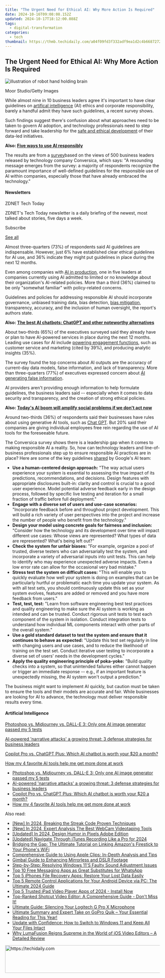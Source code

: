 ```yaml
---
title: "The Urgent Need for Ethical AI: Why More Action Is Required"
date: 2024-10-16T09:08:08.152Z
updated: 2024-10-17T18:12:00.088Z
tags:
  - digital-transformation
categories:
  - tech
thumbnail: https://thmb.techidaily.com/a04f09fd3f332adf9ea1d2c4b6687272d88f08a364f88560f34c633d621d6cbc.jpg
---
```


## The Urgent Need for Ethical AI: Why More Action Is Required

![illustration of robot hand holding brain](https://www.zdnet.com/a/img/resize/b8c55c6667780aaa1ebd2c5fc58837bbb260f8c3/2023/08/28/f756a27d-cfda-41d2-be72-09a659962fdc/gettyimages-1461110089.jpg?auto=webp&width=1280)

Moor Studio/Getty Images

While almost nine in 10 business leaders agree it's important to have clear guidelines on [artifical intelligence](https://www.zdnet.com/article/what-is-ai-heres-everything-you-need-to-know-about-artificial-intelligence/) (AI) ethics and corporate responsibility, barely a handful admit they have such guidelines, a recent survey shows. 

Such findings suggest there's confusion about what approaches need to be taken to govern AI adoption, and technology professionals need to step forward and take leadership for the [safe and ethical development](https://www.zdnet.com/article/ethics-of-ai-the-benefits-and-risks-of-artificial-intelligence/) of their data-led initiatives. 

**Also: [Five ways to use AI responsibly](https://www.zdnet.com/article/five-ways-to-use-ai-responsibly/)**

The results are from a [survey](https://www.conversica.com/conversation-automation-resources/report/ai-ethics-survey/)based on the views of 500 business leaders released by technology company Conversica, which says: "A resounding message emerges from the survey: a majority of respondents recognize the paramount importance of well-defined guidelines for the responsible use of AI within companies, especially those that have already embraced the technology." 

#### Newsletters

ZDNET Tech Today

ZDNET's Tech Today newsletter is a daily briefing of the newest, most talked about stories, five days a week.

 Subscribe

[See all](https://www.zdnet.com/newsletters/)

Almost three-quarters (73%) of respondents said AI guidelines are indispensable. However, just 6% have established clear ethical guidelines for AI use, and 36% indicate they might put guidelines in place during the next 12 months.

Even among companies with [AI in production](https://www.zdnet.com/article/ahead-of-ai-this-other-technology-wave-is-sweeping-in-fast/), one in five leaders at companies currently using AI admitted to limited or no knowledge about their organization's AI-related policies. More than a third (36%) claimed to be only "somewhat familiar" with policy-related concerns.

Guidelines and policies for addressing responsible AI should incorporate governance, unbiased training data, bias detection, [bias mitigation](https://www.zdnet.com/article/ai-safety-and-bias-untangling-the-complex-chain-of-ai-training/), transparency, accuracy, and the inclusion of human oversight, the report's authors state.

**Also:** [**The best AI chatbots: ChatGPT and other noteworthy alternatives**](https://www.zdnet.com/article/best-ai-chatbot/)

About two-thirds (65%) of the executives surveyed said they already have or plan to have AI-powered services in place during the next 12 months. Leading use cases for AI include [powering engagement functions](https://www.zdnet.com/article/ai-bots-could-soon-become-your-new-customer-service-agent/), such as customer service and marketing (cited by 39%), and producing analytic insights (35%).

The survey found the top concerns about AI outputs are the accuracy of current-day data models, false information, and lack of transparency. More than three-quarters (77%) of executives expressed concern about [AI generating false information](https://www.zdnet.com/article/could-someone-falsely-accuse-you-of-using-ai-generated-text-this-could-be-why/).

AI providers aren't providing enough information to help formulate guidelines, the business leaders said -- especially when it comes to data security and transparency, and the creation of strong ethical policies. 

**Also:** [**Today's AI boom will amplify social problems if we don't act now**](https://www.zdnet.com/article/todays-ai-boom-will-amplify-social-problems-if-we-dont-act-now-says-ai-ethicist/)

Around two-thirds (36%) of respondents said their businesses have rules about using generative AI tools, such as [Chat GPT](https://www.zdnet.com/article/how-to-use-chatgpt/). But 20% said their companies are giving individual employees free rein regarding the use of AI tools for the foreseeable future.

The Conversica survey shows there is a leadership gap when it comes to making responsible AI a reality. So, how can technology leaders and line-of-business professionals step up to ensure responsible AI practices are in place? Here are some of the key guidelines [shared](https://ai.google/responsibility/responsible-ai-practices/) by Google's AI team:

* **Use a human-centered design approach:** "The way actual users experience your system is essential to assessing the true impact of its predictions, recommendations, and decisions. Design features with appropriate disclosures built-in: clarity and control is crucial to a good user experience. Model potential adverse feedback early in the design process, followed by specific live testing and iteration for a small fraction of traffic before full deployment."
* **Engage with a diverse set of users and use-case scenarios:** "Incorporate feedback before and throughout project development. This will build a rich variety of user perspectives into the project and increase the number of people who benefit from the technology."
* **Design your model using concrete goals for fairness and inclusion:** "Consider how the technology and its development over time will impact different use cases: Whose views are represented? What types of data are represented? What's being left out?"
* **Check the system for unfair biases:** "For example, organize a pool of trusted, diverse testers who can adversarially test the system, and incorporate a variety of adversarial inputs into unit tests. This can help to identify who may experience unexpected adverse impacts. Even a low error rate can allow for the occasional very bad mistake."
* **Stress test the system on difficult cases:** "This will enable you to quickly evaluate how well your system is doing on examples that can be particularly hurtful or problematic each time you update your system. As with all test sets, you should continuously update this set as your system evolves, features are added or removed and you have more feedback from users."
* **Test, test, test:** "Learn from software engineering best test practices and quality engineering to make sure the AI system is working as intended and can be trusted. Conduct rigorous unit tests to test each component of the system in isolation. Conduct integration tests to understand how individual ML components interact with other parts of the overall system."
* **Use a gold standard dataset to test the system and ensure that it continues to behave as expected:** "Update this test set regularly in line with changing users and use cases, and to reduce the likelihood of training on the test set. Conduct iterative user testing to incorporate a diverse set of users' needs in the development cycles."
* **Apply the quality engineering principle of poka-yoke:** "Build quality checks into a system, so that unintended failures either cannot happen or trigger an immediate response -- e.g., if an important feature is unexpectedly missing, the AI system won't output a prediction."

The business might want to implement AI quickly, but caution must be taken to ensure the tools and their models are accurate and fair. While businesses are looking for AI to advance, the technology must deliver responsible results every time. 

#### Artificial Intelligence

[Photoshop vs. Midjourney vs. DALL-E 3: Only one AI image generator passed my 5 tests](https://www.zdnet.com/article/is-photoshops-new-text-to-image-as-good-as-midjourney-and-dall-e-we-test-it-and-see/ "Photoshop vs. Midjourney vs. DALL-E 3: Only one AI image generator passed my 5 tests")

[AI-powered 'narrative attacks' a growing threat: 3 defense strategies for business leaders](https://www.zdnet.com/article/ai-powered-narrative-attacks-a-growing-threat-3-defense-strategies-for-business-leaders/ "AI-powered 'narrative attacks' a growing threat: 3 defense strategies for business leaders")

[Copilot Pro vs. ChatGPT Plus: Which AI chatbot is worth your $20 a month?](https://www.zdnet.com/article/copilot-pro-vs-chatgpt-plus-which-is-ai-chatbot-is-worth-your-20-a-month/ "Copilot Pro vs. ChatGPT Plus: Which AI chatbot is worth your $20 a month?")

[How my 4 favorite AI tools help me get more done at work](https://www.zdnet.com/article/how-my-4-favorite-ai-tools-help-me-get-more-done-at-work/ "How my 4 favorite AI tools help me get more done at work")

* [Photoshop vs. Midjourney vs. DALL-E 3: Only one AI image generator passed my 5 tests](https://www.zdnet.com/article/is-photoshops-new-text-to-image-as-good-as-midjourney-and-dall-e-we-test-it-and-see/ "Photoshop vs. Midjourney vs. DALL-E 3: Only one AI image generator passed my 5 tests")
* [AI-powered 'narrative attacks' a growing threat: 3 defense strategies for business leaders](https://www.zdnet.com/article/ai-powered-narrative-attacks-a-growing-threat-3-defense-strategies-for-business-leaders/ "AI-powered 'narrative attacks' a growing threat: 3 defense strategies for business leaders")
* [Copilot Pro vs. ChatGPT Plus: Which AI chatbot is worth your $20 a month?](https://www.zdnet.com/article/copilot-pro-vs-chatgpt-plus-which-is-ai-chatbot-is-worth-your-20-a-month/ "Copilot Pro vs. ChatGPT Plus: Which AI chatbot is worth your $20 a month?")
* [How my 4 favorite AI tools help me get more done at work](https://www.zdnet.com/article/how-my-4-favorite-ai-tools-help-me-get-more-done-at-work/ "How my 4 favorite AI tools help me get more done at work")

<ins class="adsbygoogle"
     style="display:block"
     data-ad-format="autorelaxed"
     data-ad-client="ca-pub-7571918770474297"
     data-ad-slot="1223367746"></ins>

<ins class="adsbygoogle"
     style="display:block"
     data-ad-client="ca-pub-7571918770474297"
     data-ad-slot="8358498916"
     data-ad-format="auto"
     data-full-width-responsive="true"></ins>

<span class="atpl-alsoreadstyle">Also read:</span>
<div><ul>
<li><a href="https://snapchat-videos.techidaily.com/new-in-2024-breaking-the-streak-code-proven-techniques/"><u>[New] In 2024, Breaking the Streak Code Proven Techniques</u></a></li>
<li><a href="https://screen-activity-recording.techidaily.com/new-in-2024-expert-analysis-the-best-webcam-videotaping-tools/"><u>[New] In 2024, Expert Analysis The Best WebCam Videotaping Tools</u></a></li>
<li><a href="https://fox-info.techidaily.com/updated-in-2024-design-humor-in-pixels-adobe-edition/"><u>[Updated] In 2024, Design Humor in Pixels Adobe Edition</u></a></li>
<li><a href="https://screen-mirroring-recording.techidaily.com/updated-navigate-through-itunes-recording-like-a-pro-for-2024/"><u>[Updated] Navigate Through iTunes Recording Like a Pro for 2024</u></a></li>
<li><a href="https://tech-recovery.techidaily.com/bridging-the-gap-the-ultimate-tutorial-on-linking-amazons-firestick-to-your-phones-wifi/"><u>Bridging the Gap: The Ultimate Tutorial on Linking Amazon's Firestick to Your Phone's WiFi</u></a></li>
<li><a href="https://app-tips.techidaily.com/comprehensive-guide-to-using-apple-clips-in-depth-analysis-and-tips/"><u>Comprehensive Guide to Using Apple Clips: In-Depth Analysis and Tips</u></a></li>
<li><a href="https://extra-hints.techidaily.com/gimbal-guide-to-enhancing-mirrorless-and-dslr-footage/"><u>Gimbal Guide to Enhancing Mirrorless and DSLR Footage</u></a></li>
<li><a href="https://common-error.techidaily.com/step-by-step-resolving-windows-11s-faulty-sound-adjustment-issues/"><u>Step-by-Step: Resolving Windows 11'S Faulty Sound Adjustment Issues</u></a></li>
<li><a href="https://app-tips.techidaily.com/top-10-free-messaging-apps-as-great-substitutes-for-whatsapp/"><u>Top 10 Free Messaging Apps as Great Substitutes for WhatsApp</u></a></li>
<li><a href="https://app-tips.techidaily.com/top-5-iphones-file-recovery-apps-restore-your-lost-data-easily/"><u>Top 5 iPhones File Recovery Apps: Restore Your Lost Data Easily</u></a></li>
<li><a href="https://app-tips.techidaily.com/top-5-remote-control-applications-for-your-android-device-via-pc-the-ultimate-2024-guide/"><u>Top 5 Remote Control Applications for Your Android Device via PC: The Ultimate 2024 Guide</u></a></li>
<li><a href="https://app-tips.techidaily.com/top-5-trusted-ipad-video-player-apps-of-2024-install-now/"><u>Top 5 Trusted iPad Video Player Apps of 2024 - Install Now</u></a></li>
<li><a href="https://app-tips.techidaily.com/top-ranked-shotcut-video-editor-a-comprehensive-guide-dont-miss-it/"><u>Top-Ranked Shotcut Video Editor: A Comprehensive Guide - Don't Miss It!</u></a></li>
<li><a href="https://sound-issues.techidaily.com/ultimate-guide-silencing-your-logitech-g-pro-x-microphone/"><u>Ultimate Guide: Silencing Your Logitech G Pro X Microphone</u></a></li>
<li><a href="https://app-tips.techidaily.com/1723620193118-ultimate-summary-and-expert-take-on-gopro-quik-your-essential-reading-for-this-year/"><u>Ultimate Summary and Expert Take on GoPro Quik – Your Essential Reading for This Year!</u></a></li>
<li><a href="https://vp-tips.techidaily.com/update-with-confidence-how-to-switch-to-windows-11-and-keep-all-your-files-intact/"><u>Update with Confidence: How to Switch to Windows 11 and Keep All Your Files Intact</u></a></li>
<li><a href="https://app-tips.techidaily.com/why-lumafusion-reigns-supreme-in-the-world-of-ios-video-editors-a-detailed-review/"><u>Why LumaFusion Reigns Supreme in the World of iOS Video Editors – A Detailed Review</u></a></li>
</ul></div>

<!-- affiliate ads begin -->
<a href="https://aligracehair.sjv.io/c/5597632/1915870/19272" target="_top" id="1915870">
  <img src="//a.impactradius-go.com/display-ad/19272-1915870" border="0" alt="https://techidaily.com" width="728" height="90"/>
</a>
<img height="0" width="0" src="https://aligracehair.sjv.io/i/5597632/1915870/19272" style="position:absolute;visibility:hidden;" border="0" />
<!-- affiliate ads end -->

